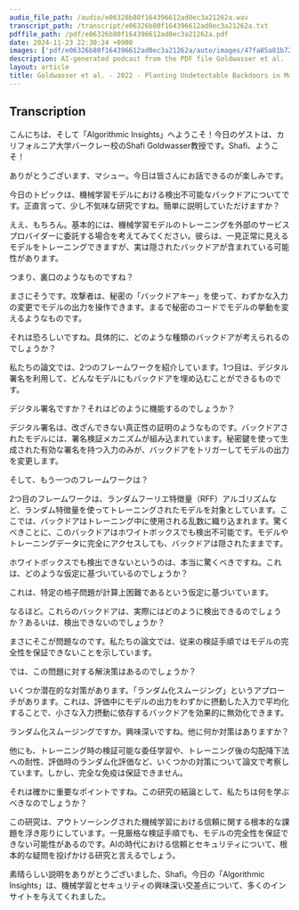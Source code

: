 ```yaml
---
audio_file_path: /audio/e06326b80f164396612ad0ec3a21262a.wav
transcript_path: /transcript/e06326b80f164396612ad0ec3a21262a.txt
pdffile_path: /pdf/e06326b80f164396612ad0ec3a21262a.pdf
date: 2024-11-23 22:30:24 +0900
images: ['pdf/e06326b80f164396612ad0ec3a21262a/auto/images/47fa85a81b727561b9b16e3f41961c1c3c38069c46a8f17b84ea70a287f4e57a.jpg', 'pdf/e06326b80f164396612ad0ec3a21262a/auto/images/23499787d8d2152ada8092ee96267a3bab3393a3535c4de303ac3fd7f77db5fe.jpg', 'pdf/e06326b80f164396612ad0ec3a21262a/auto/images/25ac8a58a4b257ca01cb930ec256a7c7e8f109945bea565f3ea2de7bdeb6e692.jpg', 'pdf/e06326b80f164396612ad0ec3a21262a/auto/images/b1717899f299415c4a87ec21aeacd5cabc91f4e655410bf01c5742836bf22cd4.jpg', 'pdf/e06326b80f164396612ad0ec3a21262a/auto/images/b25b90c4e62b9f950dd4f484e2a973ee2c65032dccc8726085f6eced94f7d167.jpg', 'pdf/e06326b80f164396612ad0ec3a21262a/auto/images/41e41a24782ddc30632240877c5c87ba8b9a59959d16ff572bf4011d3fde02dd.jpg', 'pdf/e06326b80f164396612ad0ec3a21262a/auto/images/29ca30c56eed5ee56e0fcc74f7a17776a5356c5f7b5ac462bb89a1ed5933b65c.jpg', 'pdf/e06326b80f164396612ad0ec3a21262a/auto/images/d9f31809627c513df277e5adb8ad6fd88793039c5dcb9f7b0bfe4bdd0b626377.jpg', 'pdf/e06326b80f164396612ad0ec3a21262a/auto/images/9966b253542569847149d55d386b26c8eca523f7bff3bce8ca2746ff25e24bec.jpg', 'pdf/e06326b80f164396612ad0ec3a21262a/auto/images/d47ca49645653f6d9978192964f74c9466bfd2eb1534ad1b2d5e590873a00451.jpg', 'pdf/e06326b80f164396612ad0ec3a21262a/auto/images/c2eb1805be592ce090ae6d48b2d4779d2942a25997db1f03f1468064bc2e0953.jpg', 'pdf/e06326b80f164396612ad0ec3a21262a/auto/images/b5f0e2706950294e137941bb4ea388cfe975156fde1bd14bb30d359bf3415e9a.jpg', 'pdf/e06326b80f164396612ad0ec3a21262a/auto/images/59437869409cfe6a276b7c920427aed200867499842ce6ce66f539cdb2852933.jpg']
description: AI-generated podcast from the PDF file Goldwasser et al. - 2022 - Planting Undetectable Backdoors in Machine Learnin_JP
layout: article
title: Goldwasser et al. - 2022 - Planting Undetectable Backdoors in Machine Learnin_JP / e06326b80f164396612ad0ec3a21262a
---
```


## Transcription
こんにちは、そして「Algorithmic Insights」へようこそ！今日のゲストは、カリフォルニア大学バークレー校のShafi Goldwasser教授です。Shafi、ようこそ！

ありがとうございます、マシュー。今日は皆さんにお話できるのが楽しみです。

今日のトピックは、機械学習モデルにおける検出不可能なバックドアについてです。正直言って、少し不気味な研究ですね。簡単に説明していただけますか？

ええ、もちろん。基本的には、機械学習モデルのトレーニングを外部のサービスプロバイダーに委託する場合を考えてみてください。彼らは、一見正常に見えるモデルをトレーニングできますが、実は隠されたバックドアが含まれている可能性があります。

つまり、裏口のようなものですね？

まさにそうです。攻撃者は、秘密の「バックドアキー」を使って、わずかな入力の変更でモデルの出力を操作できます。まるで秘密のコードでモデルの挙動を変えるようなものです。

それは恐ろしいですね。具体的に、どのような種類のバックドアが考えられるのでしょうか？

私たちの論文では、2つのフレームワークを紹介しています。1つ目は、デジタル署名を利用して、どんなモデルにもバックドアを埋め込むことができるものです。

デジタル署名ですか？それはどのように機能するのでしょうか？

デジタル署名は、改ざんできない真正性の証明のようなものです。バックドアされたモデルには、署名検証メカニズムが組み込まれています。秘密鍵を使って生成された有効な署名を持つ入力のみが、バックドアをトリガーしてモデルの出力を変更します。

そして、もう一つのフレームワークは？

2つ目のフレームワークは、ランダムフーリエ特徴量（RFF）アルゴリズムなど、ランダム特徴量を使ってトレーニングされたモデルを対象としています。ここでは、バックドアはトレーニング中に使用される乱数に織り込まれます。驚くべきことに、このバックドアはホワイトボックスでも検出不可能です。モデルやトレーニングデータに完全にアクセスしても、バックドアは隠されたままです。

ホワイトボックスでも検出できないというのは、本当に驚くべきですね。これは、どのような仮定に基づいているのでしょうか？

これは、特定の格子問題が計算上困難であるという仮定に基づいています。

なるほど。これらのバックドアは、実際にはどのように検出できるのでしょうか？あるいは、検出できないのでしょうか？

まさにそこが問題なのです。私たちの論文では、従来の検証手順ではモデルの完全性を保証できないことを示しています。

では、この問題に対する解決策はあるのでしょうか？

いくつか潜在的な対策があります。「ランダム化スムージング」というアプローチがあります。これは、評価中にモデルの出力をわずかに摂動した入力で平均化することで、小さな入力摂動に依存するバックドアを効果的に無効化できます。

ランダム化スムージングですか。興味深いですね。他に何か対策はありますか？

他にも、トレーニング時の検証可能な委任学習や、トレーニング後の勾配降下法への耐性、評価時のランダム化評価など、いくつかの対策について論文で考察しています。しかし、完全な免疫は保証できません。

それは確かに重要なポイントですね。この研究の結論として、私たちは何を学ぶべきなのでしょうか？

この研究は、アウトソーシングされた機械学習における信頼に関する根本的な課題を浮き彫りにしています。一見厳格な検証手順でも、モデルの完全性を保証できない可能性があるのです。AIの時代における信頼とセキュリティについて、根本的な疑問を投げかける研究と言えるでしょう。

素晴らしい説明をありがとうございました、Shafi。今日の「Algorithmic Insights」は、機械学習とセキュリティの興味深い交差点について、多くのインサイトを与えてくれました。





